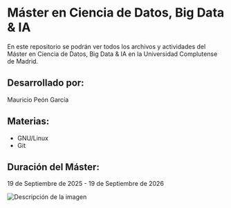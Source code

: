 # Máster en Ciencia de Datos, Big Data & IA

En este repositorio se podrán ver todos los archivos y actividades del Máster en Ciencia de Datos, Big Data & IA en la Universidad Complutense de Madrid.

## Desarrollado por:

Mauricio Peón García

## Materias:

- GNU/Linux
- Git


## Duración del Máster:

19 de Septiembre de 2025 - 19 de Septiembre de 2026

![Descripción de la imagen]([/images/picture.jpg](https://www.ucm.es/themes/ucm24/media/img/logo.svg))

